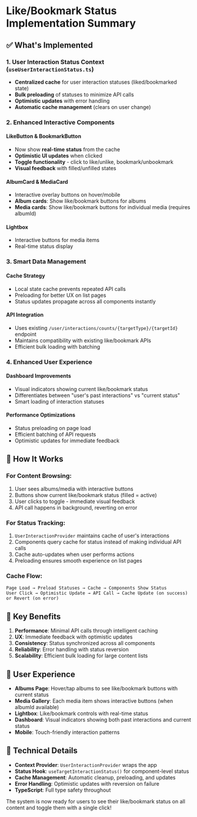 # Like/Bookmark Status Implementation Summary

## ✅ What's Implemented

### 1. **User Interaction Status Context** (`useUserInteractionStatus.ts`)

- **Centralized cache** for user interaction statuses (liked/bookmarked state)
- **Bulk preloading** of statuses to minimize API calls
- **Optimistic updates** with error handling
- **Automatic cache management** (clears on user change)

### 2. **Enhanced Interactive Components**

#### **LikeButton & BookmarkButton**

- Now show **real-time status** from the cache
- **Optimistic UI updates** when clicked
- **Toggle functionality** - click to like/unlike, bookmark/unbookmark
- **Visual feedback** with filled/unfilled states

#### **AlbumCard & MediaCard**

- Interactive overlay buttons on hover/mobile
- **Album cards**: Show like/bookmark buttons for albums
- **Media cards**: Show like/bookmark buttons for individual media (requires albumId)

#### **Lightbox**

- Interactive buttons for media items
- Real-time status display

### 3. **Smart Data Management**

#### **Cache Strategy**

- Local state cache prevents repeated API calls
- Preloading for better UX on list pages
- Status updates propagate across all components instantly

#### **API Integration**

- Uses existing `/user/interactions/counts/{targetType}/{targetId}` endpoint
- Maintains compatibility with existing like/bookmark APIs
- Efficient bulk loading with batching

### 4. **Enhanced User Experience**

#### **Dashboard Improvements**

- Visual indicators showing current like/bookmark status
- Differentiates between "user's past interactions" vs "current status"
- Smart loading of interaction statuses

#### **Performance Optimizations**

- Status preloading on page load
- Efficient batching of API requests
- Optimistic updates for immediate feedback

## 🎯 How It Works

### **For Content Browsing:**

1. User sees albums/media with interactive buttons
2. Buttons show current like/bookmark status (filled = active)
3. User clicks to toggle - immediate visual feedback
4. API call happens in background, reverting on error

### **For Status Tracking:**

1. `UserInteractionProvider` maintains cache of user's interactions
2. Components query cache for status instead of making individual API calls
3. Cache auto-updates when user performs actions
4. Preloading ensures smooth experience on list pages

### **Cache Flow:**

```
Page Load → Preload Statuses → Cache → Components Show Status
User Click → Optimistic Update → API Call → Cache Update (on success) or Revert (on error)
```

## 🚀 Key Benefits

1. **Performance**: Minimal API calls through intelligent caching
2. **UX**: Immediate feedback with optimistic updates
3. **Consistency**: Status synchronized across all components
4. **Reliability**: Error handling with status reversion
5. **Scalability**: Efficient bulk loading for large content lists

## 📱 User Experience

- **Albums Page**: Hover/tap albums to see like/bookmark buttons with current status
- **Media Gallery**: Each media item shows interactive buttons (when albumId available)
- **Lightbox**: Like/bookmark controls with real-time status
- **Dashboard**: Visual indicators showing both past interactions and current status
- **Mobile**: Touch-friendly interaction patterns

## 🔧 Technical Details

- **Context Provider**: `UserInteractionProvider` wraps the app
- **Status Hook**: `useTargetInteractionStatus()` for component-level status
- **Cache Management**: Automatic cleanup, preloading, and updates
- **Error Handling**: Optimistic updates with reversion on failure
- **TypeScript**: Full type safety throughout

The system is now ready for users to see their like/bookmark status on all content and toggle them with a single click!
